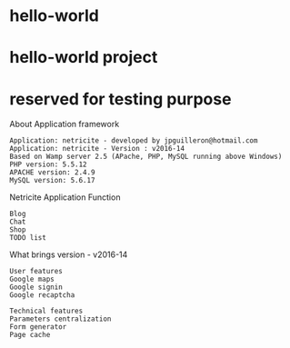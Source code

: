 # hello-world
hello-world project
============================
reserved for testing purpose
============================


About
Application framework

    Application: netricite - developed by jpguilleron@hotmail.com
    Application: netricite - Version : v2016-14
    Based on Wamp server 2.5 (APache, PHP, MySQL running above Windows)
    PHP version: 5.5.12
    APACHE version: 2.4.9
    MySQL version: 5.6.17

Netricite Application Function

    Blog
    Chat
    Shop
    TODO list

What brings version - v2016-14

    User features
    Google maps
    Google signin
    Google recaptcha

    Technical features
    Parameters centralization
    Form generator
    Page cache
